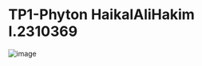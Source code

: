 # TP1-Phyton HaikalAliHakim I.2310369
![image](https://github.com/user-attachments/assets/164bb535-14c4-4672-bc19-b689b6b62808)
